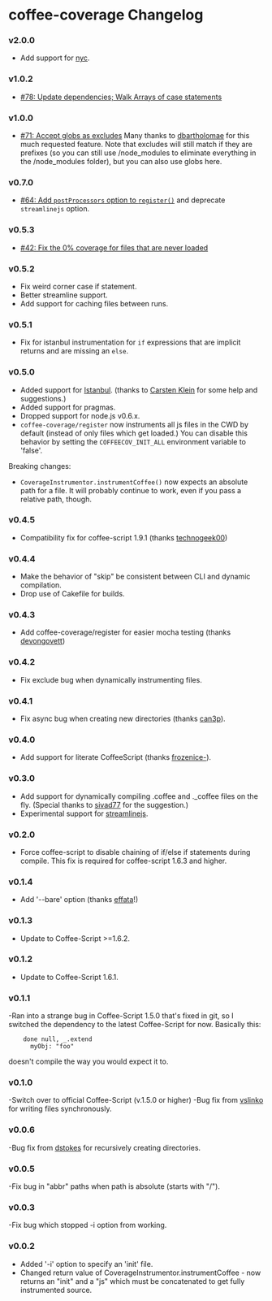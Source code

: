 # coffee-coverage Changelog

### v2.0.0
  - Add support for [nyc](https://github.com/istanbuljs/nyc).

### v1.0.2
  - [#78: Update dependencies; Walk Arrays of case statements](https://github.com/benbria/coffee-coverage/pull/78)

### v1.0.0
  - [#71: Accept globs as excludes](https://github.com/benbria/coffee-coverage/pull/71) Many thanks to
    [dbartholomae](https://github.com/dbartholomae) for this much requested feature.  Note that excludes will still
    match if they are prefixes (so you can still use /node_modules to eliminate everything in the /node_modules
    folder), but you can also use globs here.

### v0.7.0
  - [#64: Add `postProcessors` option to `register()`](https://github.com/benbria/coffee-coverage/pull/64) and deprecate `streamlinejs` option.

### v0.5.3
  - [#42: Fix the 0% coverage for files that are never loaded](https://github.com/benbria/coffee-coverage/pull/42)

### v0.5.2
  - Fix weird corner case if statement.
  - Better streamline support.
  - Add support for caching files between runs.

### v0.5.1
  - Fix for istanbul instrumentation for `if` expressions that are implicit returns and are missing
    an `else`.

### v0.5.0
  - Added support for [Istanbul](./docs/HOWTO-istanbul.md). (thanks to
    [Carsten Klein](https://github.com/silkentrance) for some help and suggestions.)
  - Added support for pragmas.
  - Dropped support for node.js v0.6.x.
  - `coffee-coverage/register` now instruments all js files in the CWD by default (instead of only
    files which get loaded.)  You can disable this behavior by setting the `COFFEECOV_INIT_ALL`
    environment variable to 'false'.

Breaking changes:
  - `CoverageInstrumentor.instrumentCoffee()` now expects an absolute path for a file.  It will
    probably continue to work, even if you pass a relative path, though.

### v0.4.5
  - Compatibility fix for coffee-script 1.9.1 (thanks [technogeek00](https://github.com/technogeek00))

### v0.4.4

  - Make the behavior of "skip" be consistent between CLI and dynamic compilation.
  - Drop use of Cakefile for builds.

### v0.4.3

  - Add coffee-coverage/register for easier mocha testing (thanks [devongovett](https://github.com/devongovett))

### v0.4.2

  - Fix exclude bug when dynamically instrumenting files.

### v0.4.1

  - Fix async bug when creating new directories (thanks [can3p](https://github.com/can3p)).

### v0.4.0

  - Add support for literate CoffeeScript (thanks [frozenice-](https://github.com/frozenice-)).

### v0.3.0

  - Add support for dynamically compiling .coffee and ._coffee files on the fly.  (Special thanks
    to [sivad77](https://github.com/sivad77) for the suggestion.)
  - Experimental support for [streamlinejs](https://github.com/Sage/streamlinejs).

### v0.2.0

  - Force coffee-script to disable chaining of if/else if statements during compile.  This
    fix is required for coffee-script 1.6.3 and higher.

### v0.1.4

  - Add '--bare' option (thanks [effata](https://github.com/effata)!)

### v0.1.3

  - Update to Coffee-Script >=1.6.2.

### v0.1.2

  - Update to Coffee-Script 1.6.1.

### v0.1.1

  -Ran into a strange bug in Coffee-Script 1.5.0 that's fixed in git, so I switched the dependency
   to the latest Coffee-Script for now.  Basically this:

        done null, _.extend
          myObj: "foo"

   doesn't compile the way you would expect it to.

### v0.1.0

  -Switch over to official Coffee-Script (v.1.5.0 or higher)
  -Bug fix from [vslinko](https://github.com/vslinko) for writing files synchronously.

### v0.0.6

  -Bug fix from [dstokes](https://github.com/dstokes) for recursively creating directories.

### v0.0.5

  -Fix bug in "abbr" paths when path is absolute (starts with "/").

### v0.0.3

  -Fix bug which stopped -i option from working.

### v0.0.2

 - Added '-i' option to specify an 'init' file.
 - Changed return value of CoverageInstrumentor.instrumentCoffee - now returns an
   "init" and a "js" which must be concatenated to get fully instrumented source.
